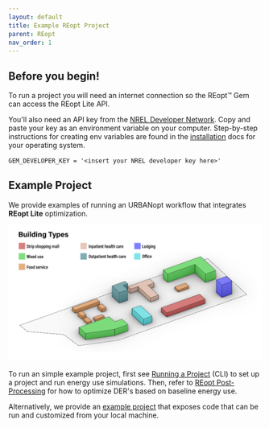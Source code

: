 ```yaml
---
layout: default
title: Example REopt Project
parent: REopt
nav_order: 1
---
```


## Before you begin!

To run a project you will need an internet connection so the REopt™ Gem can access the REopt Lite API.

You'll also need an API key from the [NREL Developer Network](https://developer.nrel.gov/). Copy and paste your key as an environment variable on your computer. Step-by-step instructions for creating env variables are found in the [installation](../installation/installation.md) docs for your operating system.

    GEM_DEVELOPER_KEY = '<insert your NREL developer key here>'

## Example Project    

We provide examples of running an URBANopt workflow that integrates **REopt Lite** optimization.

![example_project_layout](../doc_files/building_types_ISO_no_res.jpg)

To run an simple example project, first see [Running a Project](../usage/run_project.md) (CLI) to set up a project and run  energy use simulations. Then, refer to [REopt Post-Processing](reopt_post_processing.md) for how to optimize DER's based on baseline energy use. 

Alternatively, we provide an [example project](https://github.com/urbanopt/urbanopt-example-reopt-project) that exposes code that can be run and customized from your local machine.


